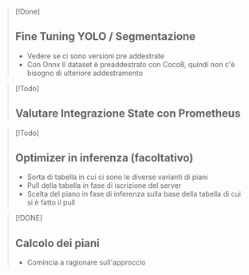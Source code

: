 
> [!Done]
> ## Fine Tuning YOLO / Segmentazione
> - Vedere se ci sono versioni pre addestrate
> - Con Onnx Il dataset è preaddestrato con Coco8, quindi non c'è bisogno di ulteriore addestramento

> [!Todo]
> ## Valutare Integrazione State con Prometheus

> [!Todo]
> ## Optimizer in inferenza (facoltativo)
> - Sorta di tabella in cui ci sono le diverse varianti di piani
> - Pull della tabella in fase di iscrizione del server
> - Scelta del piano in fase di inferenza sulla base della tabella di cui si è fatto il pull

> [!DONE]
> ## Calcolo dei piani
> - Comincia a ragionare sull'approccio


